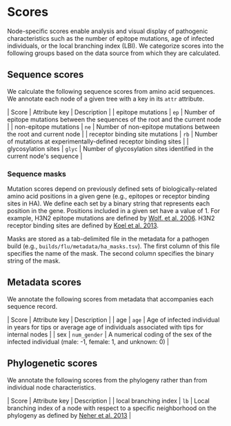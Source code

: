 # Scores

Node-specific scores enable analysis and visual display of pathogenic characteristics such as the number of epitope mutations, age of infected individuals, or the local branching index (LBI).
We categorize scores into the following groups based on the data source from which they are calculated.

## Sequence scores

We calculate the following sequence scores from amino acid sequences.
We annotate each node of a given tree with a key in its `attr` attribute.

| Score | Attribute key | Description |
| epitope mutations | `ep` | Number of epitope mutations between the sequences of the root and the current node |
| non-epitope mutations | `ne` | Number of non-epitope mutations between the root and current node |
| receptor binding site mutations | `rb` | Number of mutations at experimentally-defined receptor binding sites |
| glycosylation sites | `glyc` | Number of glycosylation sites identified in the current node's sequence |

### Sequence masks

Mutation scores depend on previously defined sets of biologically-related amino acid positions in a given gene (e.g., epitopes or receptor binding sites in HA).
We define each set by a binary string that represents each position in the gene.
Positions included in a given set have a value of 1.
For example, H3N2 epitope mutations are defined by [Wolf. et al. 2006](https://www.ncbi.nlm.nih.gov/pubmed/17067369).
H3N2 receptor binding sites are defined by [Koel et al. 2013](https://www.ncbi.nlm.nih.gov/pubmed/24264991).

Masks are stored as a tab-delimited file in the metadata for a pathogen build (e.g., `builds/flu/metadata/ha_masks.tsv`).
The first column of this file specifies the name of the mask.
The second column specifies the binary string of the mask.

## Metadata scores

We annotate the following scores from metadata that accompanies each sequence record.

| Score | Attribute key | Description |
| age | `age` | Age of infected individual in years for tips or average age of individuals associated with tips for internal nodes |
| sex | `num_gender` | A numerical coding of the sex of the infected individual (male: -1, female: 1, and unknown: 0) |

## Phylogenetic scores

We annotate the following scores from the phylogeny rather than from individual node characteristics.

| Score | Attribute key | Description |
| local branching index | `lb` | Local branching index of a node with respect to a specific neighborhood on the phylogeny as defined by [Neher et al. 2013](https://elifesciences.org/articles/03568) |
